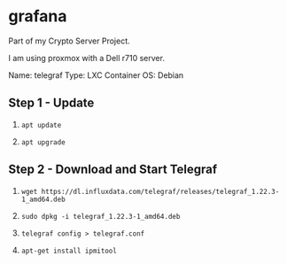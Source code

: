 # grafana
Part of my Crypto Server Project.

I am using proxmox with a Dell r710 server. 

Name: telegraf
Type: LXC Container
OS: Debian 

## Step 1 - Update
1.     apt update
2.     apt upgrade
## Step 2 - Download and Start Telegraf
1.     wget https://dl.influxdata.com/telegraf/releases/telegraf_1.22.3-1_amd64.deb
2.     sudo dpkg -i telegraf_1.22.3-1_amd64.deb
3.     telegraf config > telegraf.conf
4.     apt-get install ipmitool